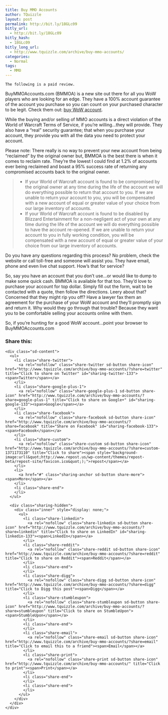 ```yaml
---
title: Buy MMO Accounts
author: TQuizzle
layout: post
permalink: http://bit.ly/18GLc09
bitly_url:
  - http://bit.ly/18GLc09
bitly_hash:
  - 18GLc09
bitly_long_url:
  - http://www.tquizzle.com/archive/buy-mmo-accounts/
categories:
  - Normal
tags:
  - MMO
---
```

`The following is a paid review.`

BuyMMOAccounts.com (BMMOA) is a new site out there for all you WoW players who are looking for an edge. They have a 100% account guarantee of the account you purchase so you can count on your purchased character to be legit. Check them out: <a rel="nofollow" target="_blank" href="http://www.buymmoaccounts.com">buy WoW account</a>.

While the buying and/or selling of MMO accounts is a direct violation of the World of Warcraft Terms of Service, if you&#8217;re willing&#8230;they will provide. They also have a &#8220;real&#8221; security guarantee; that when you purchase your account, they provide you with all the data you need to protect your account. 

Please note: There really is no way to prevent your new account from being &#8220;reclaimed&#8221; by the original owner but, BMMOA is the best there is when it comes to reclaim rate. They&#8217;re the lowest I could find at 1.2% of accounts ever being reclaimed and boast a 95% success rate of returning any compromised accounts back to the original owner.

> *   If your World of Warcraft account is found to be compromised by the original owner at any time during the life of the account we will do everything possible to return that account to you. If we are unable to return your account to you, you will be compensated with a new account of equal or greater value of your choice from our large inventory of accounts.
> *   If your World of Warcraft account is found to be disabled by Blizzard Entertainment for a non-negligent act of your own at any time during the life of the account we will do everything possible to have the account re-opened. If we are unable to return your account to you in fully working condition, you will be compensated with a new account of equal or greater value of your choice from our large inventory of accounts.

Do you have any questions regarding this process? No problem, check the website or call toll-free and someone will assist you. They have email, phone and even live chat support. How&#8217;s that for service?

So, say you have an account that you don&#8217;t use&#8230;or would like to dump to make some quick cash. BMMOA is available for that too. They&#8217;d love to purchase your account for top dollar. Simply fill out the form, wait to be contacted with a quote, then follow the directions. Leery about that? Concerned that they might rip you off? Have a lawyer fax them an agreement for the purchase of your WoW account and they&#8217;ll promptly sign and return it. Why would they go through that trouble? Because they want you to be comfortable selling your accounts online with them.

So, if you&#8217;re hunting for a good WoW account&#8230;point your browser to BuyMMOAccounts.com

<div class="sharedaddy sd-sharing-enabled">
  <div class="robots-nocontent sd-block sd-social sd-social-icon-text sd-sharing">
    <h3 class="sd-title">
      Share this:
    </h3>
    
    <div class="sd-content">
      <ul>
        <li class="share-twitter">
          <a rel="nofollow" class="share-twitter sd-button share-icon" href="http://www.tquizzle.com/archive/buy-mmo-accounts/?share=twitter" title="Click to share on Twitter" id="sharing-twitter-133"><span>Twitter</span></a>
        </li>
        <li class="share-google-plus-1">
          <a rel="nofollow" class="share-google-plus-1 sd-button share-icon" href="http://www.tquizzle.com/archive/buy-mmo-accounts/?share=google-plus-1" title="Click to share on Google+" id="sharing-google-133"><span>Google</span></a>
        </li>
        <li class="share-facebook">
          <a rel="nofollow" class="share-facebook sd-button share-icon" href="http://www.tquizzle.com/archive/buy-mmo-accounts/?share=facebook" title="Share on Facebook" id="sharing-facebook-133"><span>Facebook</span></a>
        </li>
        <li class="share-custom">
          <a rel="nofollow" class="share-custom sd-button share-icon" href="http://www.tquizzle.com/archive/buy-mmo-accounts/?share=custom-1371173110" title="Click to share"><span style="background-image:url(&quot;http://www.repost.us/wp-content/themes/repost-beta/repost-site/favicon.ico&quot;);">repost</span></a>
        </li>
        <li>
          <a href="#" class="sharing-anchor sd-button share-more"><span>More</span></a>
        </li>
        <li class="share-end">
        </li>
      </ul>
      
      <div class="sharing-hidden">
        <div class="inner" style="display: none;">
          <ul>
            <li class="share-linkedin">
              <a rel="nofollow" class="share-linkedin sd-button share-icon" href="http://www.tquizzle.com/archive/buy-mmo-accounts/?share=linkedin" title="Click to share on LinkedIn" id="sharing-linkedin-133"><span>LinkedIn</span></a>
            </li>
            <li class="share-reddit">
              <a rel="nofollow" class="share-reddit sd-button share-icon" href="http://www.tquizzle.com/archive/buy-mmo-accounts/?share=reddit" title="Click to share on Reddit"><span>Reddit</span></a>
            </li>
            <li class="share-end">
            </li>
            <li class="share-digg">
              <a rel="nofollow" class="share-digg sd-button share-icon" href="http://www.tquizzle.com/archive/buy-mmo-accounts/?share=digg" title="Click to Digg this post"><span>Digg</span></a>
            </li>
            <li class="share-stumbleupon">
              <a rel="nofollow" class="share-stumbleupon sd-button share-icon" href="http://www.tquizzle.com/archive/buy-mmo-accounts/?share=stumbleupon" title="Click to share on StumbleUpon"><span>StumbleUpon</span></a>
            </li>
            <li class="share-end">
            </li>
            <li class="share-email">
              <a rel="nofollow" class="share-email sd-button share-icon" href="http://www.tquizzle.com/archive/buy-mmo-accounts/?share=email" title="Click to email this to a friend"><span>Email</span></a>
            </li>
            <li class="share-print">
              <a rel="nofollow" class="share-print sd-button share-icon" href="http://www.tquizzle.com/archive/buy-mmo-accounts/" title="Click to print"><span>Print</span></a>
            </li>
            <li class="share-end">
            </li>
            <li class="share-end">
            </li>
          </ul>
        </div>
      </div>
    </div>
  </div>
</div>